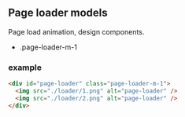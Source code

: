 ## Page loader models

Page load animation, design components.

- .page-loader-m-1

### example

```html
<div id="page-loader" class="page-loader-m-1">
  <img src="./loader/1.png" alt="page-loader" />
  <img src="./loader/2.png" alt="page-loader" />
</div>
```
